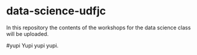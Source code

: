 # data-science-udfjc
In this repository the contents of the workshops for the data science class will be uploaded.

#yupi
Yupi yupi yupi.
